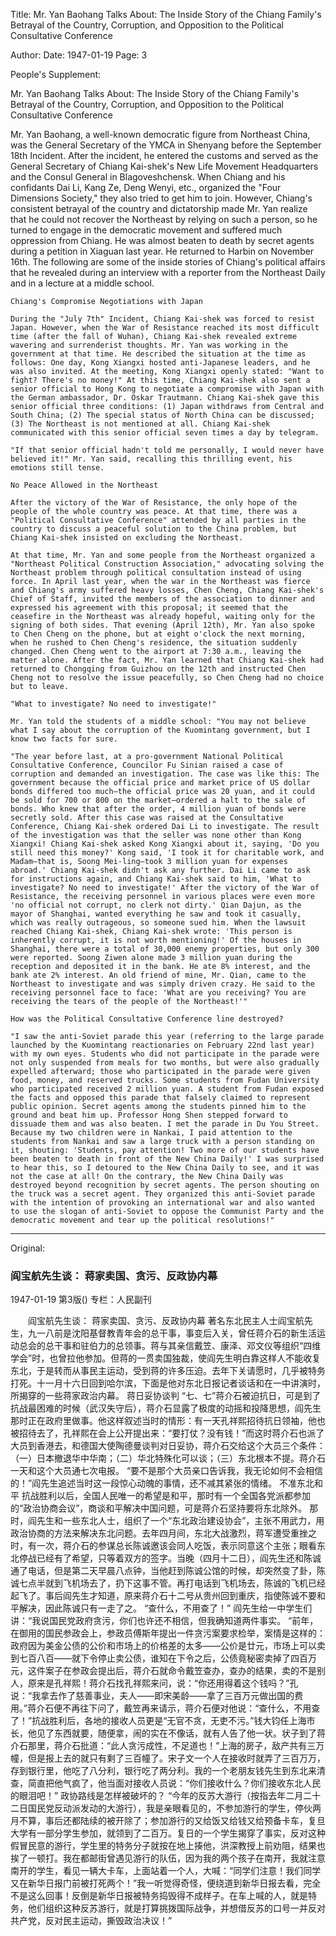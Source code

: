 Title: Mr. Yan Baohang Talks About: The Inside Story of the Chiang Family's Betrayal of the Country, Corruption, and Opposition to the Political Consultative Conference

Author: 
Date: 1947-01-19
Page: 3

People's Supplement:

Mr. Yan Baohang Talks About:
    The Inside Story of the Chiang Family's Betrayal of the Country, Corruption, and Opposition to the Political Consultative Conference

Mr. Yan Baohang, a well-known democratic figure from Northeast China, was the General Secretary of the YMCA in Shenyang before the September 18th Incident. After the incident, he entered the customs and served as the General Secretary of Chiang Kai-shek's New Life Movement Headquarters and the Consul General in Blagoveshchensk. When Chiang and his confidants Dai Li, Kang Ze, Deng Wenyi, etc., organized the "Four Dimensions Society," they also tried to get him to join. However, Chiang's consistent betrayal of the country and dictatorship made Mr. Yan realize that he could not recover the Northeast by relying on such a person, so he turned to engage in the democratic movement and suffered much oppression from Chiang. He was almost beaten to death by secret agents during a petition in Xiaguan last year. He returned to Harbin on November 16th. The following are some of the inside stories of Chiang's political affairs that he revealed during an interview with a reporter from the Northeast Daily and in a lecture at a middle school.

    Chiang's Compromise Negotiations with Japan

    During the "July 7th" Incident, Chiang Kai-shek was forced to resist Japan. However, when the War of Resistance reached its most difficult time (after the fall of Wuhan), Chiang Kai-shek revealed extreme wavering and surrenderist thoughts. Mr. Yan was working in the government at that time. He described the situation at the time as follows: One day, Kong Xiangxi hosted anti-Japanese leaders, and he was also invited. At the meeting, Kong Xiangxi openly stated: "Want to fight? There's no money!" At this time, Chiang Kai-shek also sent a senior official to Hong Kong to negotiate a compromise with Japan with the German ambassador, Dr. Oskar Trautmann. Chiang Kai-shek gave this senior official three conditions: (1) Japan withdraws from Central and South China; (2) The special status of North China can be discussed; (3) The Northeast is not mentioned at all. Chiang Kai-shek communicated with this senior official seven times a day by telegram.

    "If that senior official hadn't told me personally, I would never have believed it!" Mr. Yan said, recalling this thrilling event, his emotions still tense.

    No Peace Allowed in the Northeast

    After the victory of the War of Resistance, the only hope of the people of the whole country was peace. At that time, there was a "Political Consultative Conference" attended by all parties in the country to discuss a peaceful solution to the China problem, but Chiang Kai-shek insisted on excluding the Northeast.

    At that time, Mr. Yan and some people from the Northeast organized a "Northeast Political Construction Association," advocating solving the Northeast problem through political consultation instead of using force. In April last year, when the war in the Northeast was fierce and Chiang's army suffered heavy losses, Chen Cheng, Chiang Kai-shek's Chief of Staff, invited the members of the association to dinner and expressed his agreement with this proposal; it seemed that the ceasefire in the Northeast was already hopeful, waiting only for the signing of both sides. That evening (April 12th), Mr. Yan also spoke to Chen Cheng on the phone, but at eight o'clock the next morning, when he rushed to Chen Cheng's residence, the situation suddenly changed. Chen Cheng went to the airport at 7:30 a.m., leaving the matter alone. After the fact, Mr. Yan learned that Chiang Kai-shek had returned to Chongqing from Guizhou on the 12th and instructed Chen Cheng not to resolve the issue peacefully, so Chen Cheng had no choice but to leave.

    "What to investigate? No need to investigate!"

    Mr. Yan told the students of a middle school: "You may not believe what I say about the corruption of the Kuomintang government, but I know two facts for sure.

    "The year before last, at a pro-government National Political Consultative Conference, Councilor Fu Sinian raised a case of corruption and demanded an investigation. The case was like this: The government because the official price and market price of US dollar bonds differed too much—the official price was 20 yuan, and it could be sold for 700 or 800 on the market—ordered a halt to the sale of bonds. Who knew that after the order, 4 million yuan of bonds were secretly sold. After this case was raised at the Consultative Conference, Chiang Kai-shek ordered Dai Li to investigate. The result of the investigation was that the seller was none other than Kong Xiangxi! Chiang Kai-shek asked Kong Xiangxi about it, saying, 'Do you still need this money?' Kong said, 'I took it for charitable work, and Madam—that is, Soong Mei-ling—took 3 million yuan for expenses abroad.' Chiang Kai-shek didn't ask any further. Dai Li came to ask for instructions again, and Chiang Kai-shek said to him, 'What to investigate? No need to investigate!' After the victory of the War of Resistance, the receiving personnel in various places were even more 'no official not corrupt, no clerk not dirty.' Qian Dajun, as the mayor of Shanghai, wanted everything he saw and took it casually, which was really outrageous, so someone sued him. When the lawsuit reached Chiang Kai-shek, Chiang Kai-shek wrote: 'This person is inherently corrupt, it is not worth mentioning!' Of the houses in Shanghai, there were a total of 30,000 enemy properties, but only 300 were reported. Soong Ziwen alone made 3 million yuan during the reception and deposited it in the bank. He ate 8% interest, and the bank ate 2% interest. An old friend of mine, Mr. Qian, came to the Northeast to investigate and was simply driven crazy. He said to the receiving personnel face to face: 'What are you receiving? You are receiving the tears of the people of the Northeast!'"

    How was the Political Consultative Conference line destroyed?

    "I saw the anti-Soviet parade this year (referring to the large parade launched by the Kuomintang reactionaries on February 22nd last year) with my own eyes. Students who did not participate in the parade were not only suspended from meals for two months, but were also gradually expelled afterward; those who participated in the parade were given food, money, and reserved trucks. Some students from Fudan University who participated received 2 million yuan. A student from Fudan exposed the facts and opposed this parade that falsely claimed to represent public opinion. Secret agents among the students pinned him to the ground and beat him up. Professor Hong Shen stepped forward to dissuade them and was also beaten. I met the parade in Du You Street. Because my two children were in Nankai, I paid attention to the students from Nankai and saw a large truck with a person standing on it, shouting: 'Students, pay attention! Two more of our students have been beaten to death in front of the New China Daily!' I was surprised to hear this, so I detoured to the New China Daily to see, and it was not the case at all! On the contrary, the New China Daily was destroyed beyond recognition by secret agents. The person shouting on the truck was a secret agent. They organized this anti-Soviet parade with the intention of provoking an international war and also wanted to use the slogan of anti-Soviet to oppose the Communist Party and the democratic movement and tear up the political resolutions!"



<hr /> 

Original: 


### 阎宝航先生谈：  蒋家卖国、贪污、反政协内幕

1947-01-19
第3版()
专栏：人民副刊

　　阎宝航先生谈：
    蒋家卖国、贪污、反政协内幕
    著名东北民主人士阎宝航先生，九一八前是沈阳基督教青年会的总干事，事变后入关，曾任蒋介石的新生活运动总会的总干事和驻伯力的总领事。蒋与其亲信戴笠、康泽、邓文仪等组织“四维学会”时，也曾拉他参加。但蒋的一贯卖国独裁，使阎先生明白靠这样人不能收复东北，于是转而从事民主运动，受到蒋的许多压迫。去年下关请愿时，几乎被特务打死。十一月十六日回到哈尔滨，下面是他对东北日报记者谈话和在一中讲演时，所揭穿的一些蒋家政治内幕。
    蒋日妥协谈判
    “七、七”蒋介石被迫抗日，可是到了抗战最困难的时候（武汉失守后），蒋介石显露了极度的动摇和投降思想，阎先生那时正在政府里做事。他这样叙述当时的情形：有一天孔祥熙招待抗日领袖，他也被招待去了，孔祥熙在会上公开提出来：“要打仗？没有钱！”而这时蒋介石也派了大员到香港去，和德国大使陶德曼谈判对日妥协，蒋介石交给这个大员三个条件：（一）日本撤退华中华南；（二）华北特殊化可以谈；（三）东北根本不提。蒋介石一天和这个大员通七次电报。
    “要不是那个大员亲口告诉我，我无论如何不会相信的！”阎先生追述当时这一段惊心动魄的事情，还不减其紧张的情绪。
    不准东北和平
    抗战胜利以后，全国人民唯一的希望是和平，那时有一个全国各党派都参加的“政治协商会议”，商谈和平解决中国问题，可是蒋介石坚持要将东北除外。
    那时，阎先生和一些东北人士，组织了一个“东北政治建设协会”，主张不用武力，用政治协商的方法来解决东北问题。去年四月间，东北大战激烈，蒋军遭受重挫之时，有一次，蒋介石的参谋总长陈诚邀该会同人吃饭，表示同意这个主张；眼看东北停战已经有了希望，只等着双方的签字。当晚（四月十二日），阎先生还和陈诚通了电话，但是第二天早晨八点钟，当他赶到陈诚公馆的时候，却突然变了卦，陈诚七点半就到飞机场去了，扔下这事不管。再打电话到飞机场去，陈诚的飞机已经起飞了。事后阎先生才知道，原来蒋介石十二号从贵州回到重庆，指使陈诚不要和平解决，因此陈诚只有一走了之。
    “查什么，不用查了！”
    阎先生给一中学生们讲：“我说国民党政府贪污，你们也许还不相信，但我确知道两件事实。
    “前年，在御用的国民参政会上，参政员傅斯年提出一件贪污案要求检举，案情是这样的：政府因为美金公债的公价和市场上的价格差的太多——公价是廿元，市场上可以卖到七百八百——就下令停止卖公债，谁知在下令之后，公债竟秘密卖掉了四百万元，这件案子在参政会提出后，蒋介石就命令戴笠查办，查办的结果，卖的不是别人，原来是孔祥熙！蒋介石找孔祥熙来问，说：“你还用得着这个钱吗？”孔说：“我拿去作了慈善事业，夫人——即宋美龄——拿了三百万元做出国的费用。”蒋介石便不再往下问了，戴笠再来请示，蒋介石便对他说：“查什么，不用查了！”抗战胜利后，各地的接收人员更是“无官不贪，无吏不污。”钱大钧任上海市长，他见了东西就要，随便拿，闹的实在不像话，就有人告了他一状。状子到了蒋介石那里，蒋介石批道：“此人贪污成性，不足道也！”上海的房子，敌产共有三万幢，但是报上去的就只有剩了三百幢了。宋子文一个人在接收时就弄了三百万万，存到银行里，他吃了八分利，银行吃了两分利。我的一个老朋友钱先生到东北来清查，简直把他气疯了，他当面对接收人员说：“你们接收什么？你们接收东北人民的眼泪吧！”
    政协路线是怎样被破坏的？
    “今年的反苏大游行（按指去年二月二十二日国民党反动派发动的大游行），我是亲眼看见的，不参加游行的学生，停伙两月不算，事后还都陆续的被开除了；参加游行的又给饭又给钱又给预备卡车，复旦大学有一部分学生参加，就领到了二百万。复日的一个学生揭穿了事实，反对这种假冒民意的游行，学生里的特务分子就按在地上揍他，洪深教授上前劝阻，结果也挨了一顿打。我在都邮街曾遇见游行的队伍，因为我的两个孩子在南开，我就注意南开的学生，看见一辆大卡车，上面站着一个人，大喊：“同学们注意！我们同学又在新华日报门前被打死两个！”我一听觉得奇怪，便绕道到新华日报去看，完全不是这么回事！反倒是新华日报被特务捣毁得不成样子。在车上喊的人，就是特务，他们组织这种反苏游行，就是打算挑拨国际战争，并想借反苏的口号一并反对共产党，反对民主运动，撕毁政治决议！”
